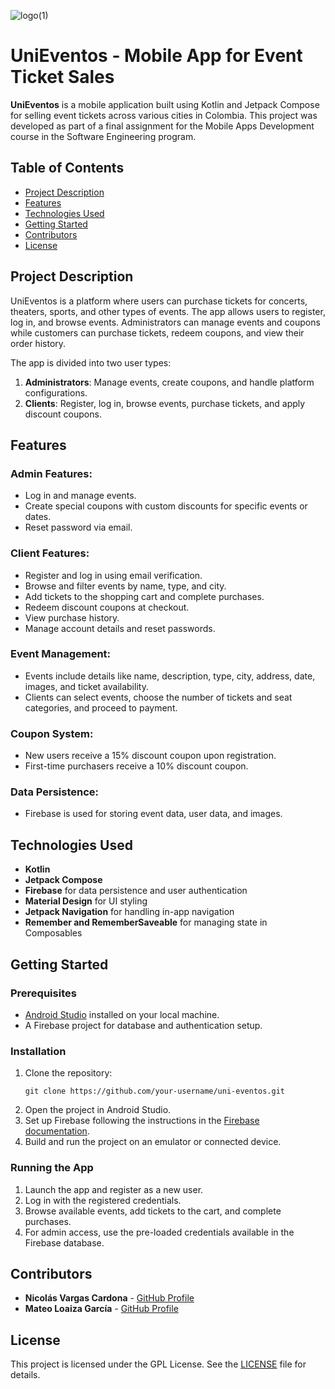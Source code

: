 ![logo(1)](https://github.com/user-attachments/assets/73b24b86-51e5-440c-ad61-7d4ba396df8e)
# UniEventos - Mobile App for Event Ticket Sales

**UniEventos** is a mobile application built using Kotlin and Jetpack Compose for selling event tickets across various cities in Colombia. This project was developed as part of a final assignment for the Mobile Apps Development course in the Software Engineering program.

## Table of Contents

- [Project Description](#project-description)
- [Features](#features)
- [Technologies Used](#technologies-used)
- [Getting Started](#getting-started)
- [Contributors](#contributors)
- [License](#license)

## Project Description

UniEventos is a platform where users can purchase tickets for concerts, theaters, sports, and other types of events. The app allows users to register, log in, and browse events. Administrators can manage events and coupons while customers can purchase tickets, redeem coupons, and view their order history.

The app is divided into two user types:

1. **Administrators**: Manage events, create coupons, and handle platform configurations.
2. **Clients**: Register, log in, browse events, purchase tickets, and apply discount coupons.

## Features

### Admin Features:
- Log in and manage events.
- Create special coupons with custom discounts for specific events or dates.
- Reset password via email.
  
### Client Features:
- Register and log in using email verification.
- Browse and filter events by name, type, and city.
- Add tickets to the shopping cart and complete purchases.
- Redeem discount coupons at checkout.
- View purchase history.
- Manage account details and reset passwords.

### Event Management:
- Events include details like name, description, type, city, address, date, images, and ticket availability.
- Clients can select events, choose the number of tickets and seat categories, and proceed to payment.

### Coupon System:
- New users receive a 15% discount coupon upon registration.
- First-time purchasers receive a 10% discount coupon.

### Data Persistence:
- Firebase is used for storing event data, user data, and images.

## Technologies Used

- **Kotlin**
- **Jetpack Compose**
- **Firebase** for data persistence and user authentication
- **Material Design** for UI styling
- **Jetpack Navigation** for handling in-app navigation
- **Remember and RememberSaveable** for managing state in Composables

## Getting Started

### Prerequisites

- [Android Studio](https://developer.android.com/studio) installed on your local machine.
- A Firebase project for database and authentication setup.

### Installation

1. Clone the repository:
   ```
   git clone https://github.com/your-username/uni-eventos.git
   ```
2. Open the project in Android Studio.
3. Set up Firebase following the instructions in the [Firebase documentation](https://firebase.google.com/docs/android/setup).
4. Build and run the project on an emulator or connected device.

### Running the App

1. Launch the app and register as a new user.
2. Log in with the registered credentials.
3. Browse available events, add tickets to the cart, and complete purchases.
4. For admin access, use the pre-loaded credentials available in the Firebase database.

## Contributors

- **Nicolás Vargas Cardona** - [GitHub Profile](https://github.com/VargasCardona)
- **Mateo Loaiza García** - [GitHub Profile](https://github.com/Matthub05)

## License

This project is licensed under the GPL License. See the [LICENSE](LICENSE) file for details.
